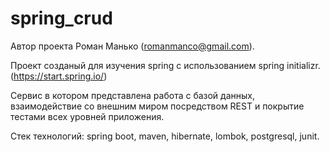 # spring_crud

Автор проекта Роман Манько (romanmanco@gmail.com).

Проект созданый для изучения spring с использованием spring initializr. (https://start.spring.io/)

Cервис в котором представлена работа с базой данных, взаимодействие со внешним миром посредством REST 
и покрытие тестами всех уровней приложения.

Стек технологий: spring boot, maven, hibernate, lombok, postgresql, junit.
